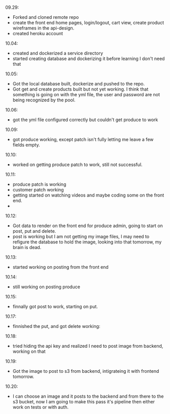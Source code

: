 09.29:

* Forked and cloned remote repo
* create the front end home pages, login/logout, cart view, create product wireframes in the api-design.
* created heroku account

10.04:
* created and dockerized a service directory
* started creating database and dockerizing it before learning I don't need that

10.05:
* Got the local database built, dockerize and pushed to the repo.
* Got get and create products built but not yet working. I think that something is going on with the yml file, the user and password are not being recognized by the pool.

10.06:
* got the yml file configured correctly but couldn't get produce to work

10.09:
* got produce working, except patch isn't fully letting me leave a few fields empty.

10.10: 
* worked on getting produce patch to work, still not successful.

10.11:
* produce patch is working
* customer patch  working
* getting started on watching videos and  maybe coding some on the front end.
* 
10.12:
* Got data to render on the front end for produce admin, going to start on post, put and delete.
* post is working but I am not getting my image files, I may need to refigure the database to hold the image, looking into that tomorrow, my brain is dead.

10.13:
* started working on posting from the front end

10.14:
* still working on posting produce

10.15:
* finnally got post to work, starting on put.

10.17:
* finnished the put, and got delete working:

10.18:
* tried hiding the api key and realized I need to post image from backend, working on that

10.19:
* Got the image to post to s3 from backend, intigrateing it with frontend tomorrow.

10.20:
* I can choose an image and it posts to the backend and from there to the s3 bucket, now I am going to make this pass it's pipeline then either work on tests or with auth.

